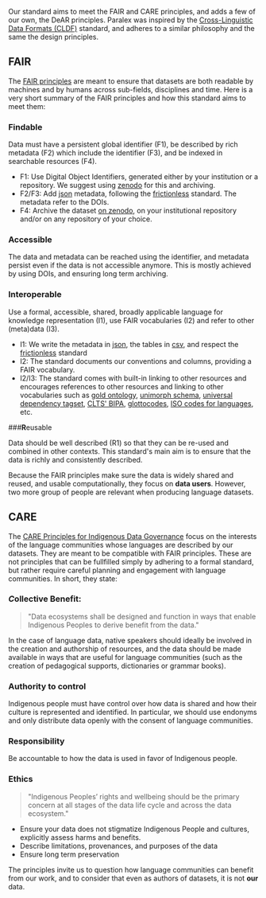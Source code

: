 Our standard aims to meet the FAIR and CARE principles, and adds a few of our own, the DeAR principles. Paralex was inspired by the [
Cross-Linguistic Data Formats
(CLDF)](https://cldf.clld.org/) standard, and adheres to a similar philosophy and the same the design principles.

## FAIR

The [FAIR principles](https://www.go-fair.org/fair-principles/) are meant to ensure that datasets are both readable by machines
and by humans across sub-fields, disciplines and time. Here is a very short summary of the FAIR principles and how this standard aims to meet them:

###  **F**indable

Data must have a persistent global identifier (F1), be described by rich metadata (F2) which include the identifier (F3), and be indexed in searchable resources (F4).

- F1: Use Digital Object Identifiers, generated either by your institution or a repository. We suggest using [zenodo](https://zenodo.org/) for this and archiving.
- F2/F3: Add [json](https://en.wikipedia.org/wiki/JSON) metadata, following the [frictionless](http://frictionlessdata.io/) standard. The metadata
  refer to the DOIs.
- F4: Archive the dataset [on zenodo](https://zenodo.org/), on your institutional repository and/or on any repository of your choice. 

### **A**ccessible

The data and metadata can be reached using the identifier, and metadata persist even if the data is not accessible anymore. This is mostly achieved by using DOIs, and ensuring long term archiving.

### **I**nteroperable

Use a formal, accessible, shared, broadly applicable language for knowledge representation (I1), use FAIR vocabularies (I2) and refer to other (meta)data (I3).

- I1: We write the metadata in [json](https://en.wikipedia.org/wiki/JSON), the tables in [csv](https://frictionlessdata.io/blog/2018/07/09/csv/), and respect the [frictionless](frictionlessdata.io/) standard
- I2: The standard documents our conventions and columns, providing a FAIR vocabulary.
- I2/I3: The standard comes with built-in linking to other resources and encourages references to other resources and linking to other vocabularies such as [gold ontology](http://linguistics-ontology.org/gold),  [unimorph schema](https://unimorph.github.io/schema/), [universal dependency tagset](https://universaldependencies.org/u/overview/morphology.html), [CLTS' BIPA](https://clts.clld.org/contributions/bipa), [glottocodes](https://glottolog.org/), [ISO codes for languages](https://en.wikipedia.org/wiki/List_of_ISO_639-2_codes), etc.

###**R**eusable

Data should be well described (R1) so that they can be re-used and combined in other contexts. This standard's main aim is to ensure that the data is richly and consistently described.


Because the FAIR principles make sure the data is widely shared and reused, and usable computationally, they focus on **data users**. However, two more group of people are relevant when producing language datasets.

## CARE

The [CARE Principles for Indigenous Data Governance](https://www.gida-global.org/care) focus on the interests of the language communities whose languages are described by our datasets. They are meant to be compatible with FAIR principles. These are not principles that can be fullfilled simply by adhering to a formal standard, but rather require careful planning and engagement with language communities. In short, they state:

### *C*ollective Benefit:

> "Data ecosystems shall be designed and function in ways that enable Indigenous Peoples to derive benefit from the data."

In the case of language data, native speakers should ideally be involved in the creation and authorship of resources, and the data should be made available in ways that are useful for language communities (such as the creation of pedagogical supports, dictionaries or grammar books).

### **A**uthority to control

Indigenous people must have control over how data is shared and how their culture is represented and identified. In particular, we should use endonyms and only distribute data openly with the consent of language communities.

### **R**esponsibility

Be accountable to how the data is used in favor of Indigenous people.

### **E**thics

> "Indigenous Peoples’ rights and wellbeing should be the primary concern at all stages of the data life cycle and across the data ecosystem."

- Ensure your data does not stigmatize Indigenous People and cultures, explicitly assess harms and benefits.
- Describe limitations, provenances, and purposes of the data
- Ensure long term preservation

The principles invite us to question how language communities can benefit from our work, and to consider that even as authors of datasets, it is not **our** data.
